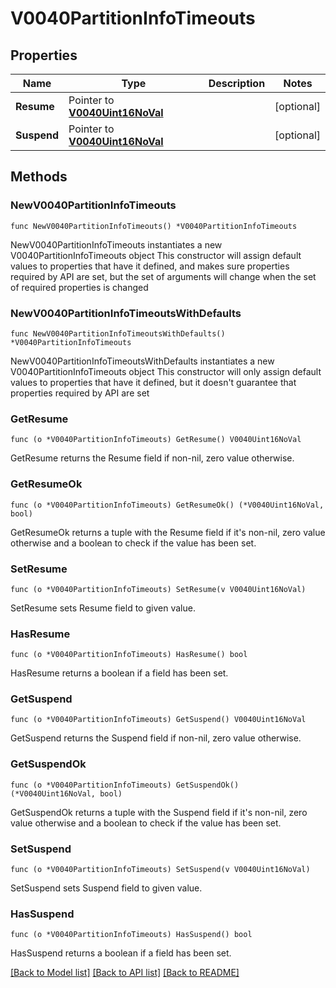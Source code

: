 # V0040PartitionInfoTimeouts

## Properties

Name | Type | Description | Notes
------------ | ------------- | ------------- | -------------
**Resume** | Pointer to [**V0040Uint16NoVal**](V0040Uint16NoVal.md) |  | [optional] 
**Suspend** | Pointer to [**V0040Uint16NoVal**](V0040Uint16NoVal.md) |  | [optional] 

## Methods

### NewV0040PartitionInfoTimeouts

`func NewV0040PartitionInfoTimeouts() *V0040PartitionInfoTimeouts`

NewV0040PartitionInfoTimeouts instantiates a new V0040PartitionInfoTimeouts object
This constructor will assign default values to properties that have it defined,
and makes sure properties required by API are set, but the set of arguments
will change when the set of required properties is changed

### NewV0040PartitionInfoTimeoutsWithDefaults

`func NewV0040PartitionInfoTimeoutsWithDefaults() *V0040PartitionInfoTimeouts`

NewV0040PartitionInfoTimeoutsWithDefaults instantiates a new V0040PartitionInfoTimeouts object
This constructor will only assign default values to properties that have it defined,
but it doesn't guarantee that properties required by API are set

### GetResume

`func (o *V0040PartitionInfoTimeouts) GetResume() V0040Uint16NoVal`

GetResume returns the Resume field if non-nil, zero value otherwise.

### GetResumeOk

`func (o *V0040PartitionInfoTimeouts) GetResumeOk() (*V0040Uint16NoVal, bool)`

GetResumeOk returns a tuple with the Resume field if it's non-nil, zero value otherwise
and a boolean to check if the value has been set.

### SetResume

`func (o *V0040PartitionInfoTimeouts) SetResume(v V0040Uint16NoVal)`

SetResume sets Resume field to given value.

### HasResume

`func (o *V0040PartitionInfoTimeouts) HasResume() bool`

HasResume returns a boolean if a field has been set.

### GetSuspend

`func (o *V0040PartitionInfoTimeouts) GetSuspend() V0040Uint16NoVal`

GetSuspend returns the Suspend field if non-nil, zero value otherwise.

### GetSuspendOk

`func (o *V0040PartitionInfoTimeouts) GetSuspendOk() (*V0040Uint16NoVal, bool)`

GetSuspendOk returns a tuple with the Suspend field if it's non-nil, zero value otherwise
and a boolean to check if the value has been set.

### SetSuspend

`func (o *V0040PartitionInfoTimeouts) SetSuspend(v V0040Uint16NoVal)`

SetSuspend sets Suspend field to given value.

### HasSuspend

`func (o *V0040PartitionInfoTimeouts) HasSuspend() bool`

HasSuspend returns a boolean if a field has been set.


[[Back to Model list]](../README.md#documentation-for-models) [[Back to API list]](../README.md#documentation-for-api-endpoints) [[Back to README]](../README.md)


